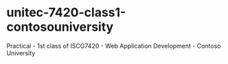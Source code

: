 # unitec-7420-class1-contosouniversity
Practical - 1st class of ISCG7420 - Web Application Development - Contoso University

